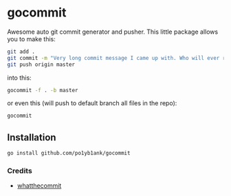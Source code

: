 # gocommit
Awesome auto git commit generator and pusher.
This little package allows you to make this:

```bash
git add .
git commit -m "Very long commit message I came up with. Who will ever read this???"
git push origin master
```
into this:
```bash
gocommit -f . -b master
```
or even this (will push to default branch all files in the repo):
```bash
gocommit
```

## Installation
```bash
go install github.com/po1yb1ank/gocommit
```

### Credits
- [whatthecommit](http://whatthecommit.com/)
